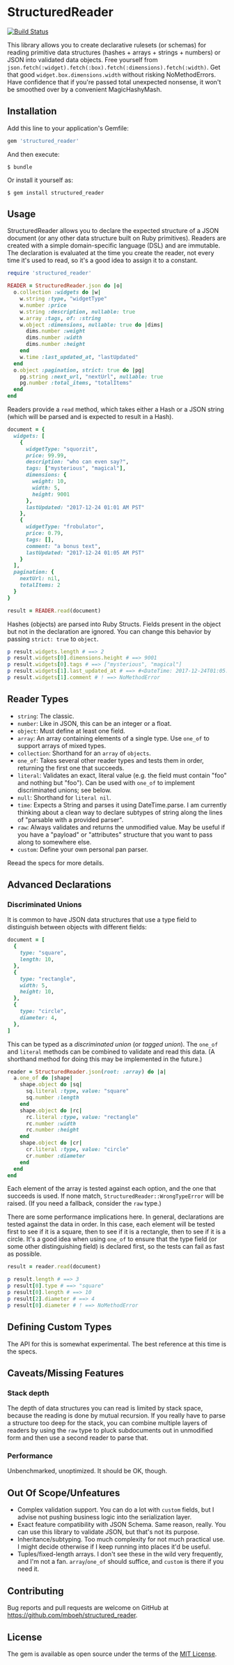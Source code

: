 # StructuredReader

[![Build Status](https://travis-ci.org/mboeh/structured_reader.svg?branch=master)](https://travis-ci.org/mboeh/structured_reader)

This library allows you to create declarative rulesets (or schemas) for reading primitive data structures (hashes + arrays + strings + numbers) or JSON into validated data objects. Free yourself from `json.fetch(:widget).fetch(:box).fetch(:dimensions).fetch(:width)`. Get that good `widget.box.dimensions.width` without risking NoMethodErrors. Have confidence that if you're passed total unexpected nonsense, it won't be smoothed over by a convenient MagicHashyMash.

## Installation

Add this line to your application's Gemfile:

```ruby
gem 'structured_reader'
```

And then execute:

    $ bundle

Or install it yourself as:

    $ gem install structured_reader

## Usage

StructuredReader allows you to declare the expected structure of a JSON document (or any other data structure built on Ruby primitives). Readers are created with a simple domain-specific language (DSL) and are immutable. The declaration is evaluated at the time you create the reader, not every time it's used to read, so it's a good idea to assign it to a constant.

```ruby
require 'structured_reader'

READER = StructuredReader.json do |o|
  o.collection :widgets do |w|
    w.string :type, "widgetType"
    w.number :price
    w.string :description, nullable: true
    w.array :tags, of: :string
    w.object :dimensions, nullable: true do |dims|
      dims.number :weight
      dims.number :width
      dims.number :height
    end
    w.time :last_updated_at, "lastUpdated"
  end
  o.object :pagination, strict: true do |pg|
    pg.string :next_url, "nextUrl", nullable: true
    pg.number :total_items, "totalItems"
  end
end
```

Readers provide a `read` method, which takes either a Hash or a JSON string (which will be parsed and is expected to result in a Hash).

```ruby
document = {
  widgets: [
    {
      widgetType: "squorzit",
      price: 99.99,
      description: "who can even say?",
      tags: ["mysterious", "magical"],
      dimensions: {
        weight: 10,
        width: 5,
        height: 9001
      },
      lastUpdated: "2017-12-24 01:01 AM PST"
    },
    {
      widgetType: "frobulator",
      price: 0.79,
      tags: [],
      comment: "a bonus text",
      lastUpdated: "2017-12-24 01:05 AM PST"
    }
  ],
  pagination: {
    nextUrl: nil,
    totalItems: 2
  }
}

result = READER.read(document)
```

Hashes (objects) are parsed into Ruby Structs. Fields present in the object but not in the declaration are ignored. You can change this behavior by passing `strict: true` to `object`.

```ruby
p result.widgets.length # ==> 2
p result.widgets[0].dimensions.height # ==> 9001
p result.widgets[0].tags # ==> ["mysterious", "magical"]
p result.widgets[1].last_updated_at # ==> #<DateTime: 2017-12-24T01:05:00-08:00 ((2458112j,32700s,0n),-28800s,2299161j)>
p result.widgets[1].comment # ! ==> NoMethodError
```

## Reader Types

* `string`: The classic.
* `number`: Like in JSON, this can be an integer or a float.
* `object`: Must define at least one field.
* `array`: An array containing elements of a single type. Use `one_of` to support arrays of mixed types.
* `collection`: Shorthand for an `array` of `objects`.
* `one_of`: Takes several other reader types and tests them in order, returning the first one that succeeds.
* `literal`: Validates an exact, literal value (e.g. the field must contain "foo" and nothing but "foo"). Can be used with `one_of` to implement discriminated unions; see below.
* `null`: Shorthand for `literal nil`.
* `time`: Expects a String and parses it using DateTime.parse. I am currently thinking about a clean way to declare subtypes of string along the lines of "parsable with a provided parser".
* `raw`: Always validates and returns the unmodified value. May be useful if you have a "payload" or "attributes" structure that you want to pass along to somewhere else.
* `custom`: Define your own personal pan parser.

Reead the specs for more details.

## Advanced Declarations

### Discriminated Unions

It is common to have JSON data structures that use a type field to distinguish between objects with different fields:

```ruby
document = [
  {
    type: "square",
    length: 10,
  },
  {
    type: "rectangle",
    width: 5,
    height: 10,
  },
  {
    type: "circle",
    diameter: 4,
  },
]
```

This can be typed as a _discriminated union_ (or _tagged union_). The `one_of` and `literal` methods can be combined to validate and read this data. (A shorthand method for doing this may be implemented in the future.)

```ruby
reader = StructuredReader.json(root: :array) do |a|
  a.one_of do |shape|
    shape.object do |sq|
      sq.literal :type, value: "square"
      sq.number :length
    end
    shape.object do |rc|
      rc.literal :type, value: "rectangle"
      rc.number :width
      rc.number :height
    end
    shape.object do |cr|
      cr.literal :type, value: "circle"
      cr.number :diameter
    end
  end
end
```

Each element of the array is tested against each option, and the one that succeeds is used. If none match, `StructuredReader::WrongTypeError` will be raised. (If you need a fallback, consider the `raw` type.)

There are some performance implications here. In general, declarations are tested against the data in order. In this case, each element will be tested first to see if it is a square, then to see if it is a rectangle, then to see if it is a circle. It's a good idea when using `one_of` to ensure that the type field (or some other distinguishing field) is declared first, so the tests can fail as fast as possible.

```ruby
result = reader.read(document)

p result.length # ==> 3
p result[0].type # ==> "square"
p result[0].length # ==> 10
p result[2].diameter # ==> 4
p result[0].diameter # ! ==> NoMethodError
```

## Defining Custom Types

The API for this is somewhat experimental. The best reference at this time is the specs.

## Caveats/Missing Features

### Stack depth

The depth of data structures you can read is limited by stack space, because the reading is done by mutual recursion. If you really have to parse a structure too deep for the stack, you can combine multiple layers of readers by using the `raw` type to pluck subdocuments out in unmodified form and then use a second reader to parse that.

### Performance

Unbenchmarked, unoptimized. It should be OK, though.

## Out Of Scope/Unfeatures

* Complex validation support. You can do a lot with `custom` fields, but I advise not pushing business logic into the serialization layer.
* Exact feature compatibility with JSON Schema. Same reason, really. You can use this library to validate JSON, but that's not its purpose.
* Inheritance/subtyping. Too much complexity for not much practical use. I might decide otherwise if I keep running into places it'd be useful.
* Tuples/fixed-length arrays. I don't see these in the wild very frequently, and I'm not a fan. `array`/`one_of` should suffice, and `custom` is there if you need it.

## Contributing

Bug reports and pull requests are welcome on GitHub at https://github.com/mboeh/structured_reader.

## License

The gem is available as open source under the terms of the [MIT License](http://opensource.org/licenses/MIT).
